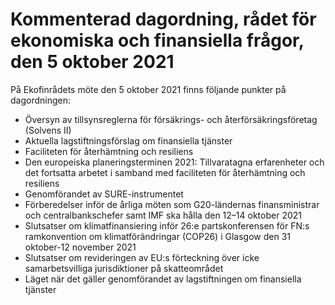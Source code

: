 # Kommenterad dagordning, rådet för ekonomiska och finansiella frågor, den 5 oktober 2021

På Ekofinrådets möte den 5 oktober 2021 finns följande punkter på dagordningen:

* Översyn av tillsynsreglerna för försäkrings\- och återförsäkringsföretag (Solvens II)
* Aktuella lagstiftningsförslag om finansiella tjänster
* Faciliteten för återhämtning och resiliens
* Den europeiska planeringsterminen 2021: Tillvaratagna erfarenheter och det fortsatta arbetet i samband med faciliteten för återhämtning och resiliens
* Genomförandet av SURE\-instrumentet
* Förberedelser inför de årliga möten som G20\-ländernas finansministrar och centralbankschefer samt IMF ska hålla den 12–14 oktober 2021
* Slutsatser om klimatfinansiering inför 26:e partskonferensen för FN:s ramkonvention om klimatförändringar (COP26\) i Glasgow den 31 oktober\-12 november 2021
* Slutsatser om revideringen av EU:s förteckning över icke samarbetsvilliga jurisdiktioner på skatteområdet
* Läget när det gäller genomförandet av lagstiftningen om finansiella tjänster
